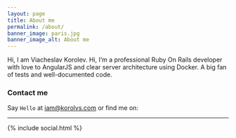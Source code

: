 ```yaml
---
layout: page
title: About me
permalink: /about/
banner_image: paris.jpg
banner_image_alt: About me
---
```


Hi, I am Viacheslav Korolev. Hi, I’m a professional Ruby On Rails developer with love to AngularJS and clear server architecture using Docker. A big fan of tests and well-documented code.

### Contact me

Say `Hello` at iam@korolvs.com or find me on:

---

{% include social.html %}

[pw]: http://processwire.com
[jekyll]: http://jekyllrb.com
